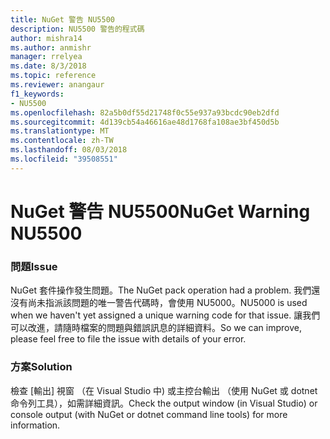 ```yaml
---
title: NuGet 警告 NU5500
description: NU5500 警告的程式碼
author: mishra14
ms.author: anmishr
manager: rrelyea
ms.date: 8/3/2018
ms.topic: reference
ms.reviewer: anangaur
f1_keywords:
- NU5500
ms.openlocfilehash: 82a5b0df55d21748f0c55e937a93bcdc90eb2dfd
ms.sourcegitcommit: 4d139cb54a46616ae48d1768fa108ae3bf450d5b
ms.translationtype: MT
ms.contentlocale: zh-TW
ms.lasthandoff: 08/03/2018
ms.locfileid: "39508551"
---
```

# <a name="nuget-warning-nu5500"></a><span data-ttu-id="08ad7-103">NuGet 警告 NU5500</span><span class="sxs-lookup"><span data-stu-id="08ad7-103">NuGet Warning NU5500</span></span>

### <a name="issue"></a><span data-ttu-id="08ad7-104">問題</span><span class="sxs-lookup"><span data-stu-id="08ad7-104">Issue</span></span>

<span data-ttu-id="08ad7-105">NuGet 套件操作發生問題。</span><span class="sxs-lookup"><span data-stu-id="08ad7-105">The NuGet pack operation had a problem.</span></span> <span data-ttu-id="08ad7-106">我們還沒有尚未指派該問題的唯一警告代碼時，會使用 NU5000。</span><span class="sxs-lookup"><span data-stu-id="08ad7-106">NU5000 is used when we haven't yet assigned a unique warning code for that issue.</span></span> <span data-ttu-id="08ad7-107">讓我們可以改進，請隨時檔案的問題與錯誤訊息的詳細資料。</span><span class="sxs-lookup"><span data-stu-id="08ad7-107">So we can improve, please feel free to file the issue with details of your error.</span></span>


### <a name="solution"></a><span data-ttu-id="08ad7-108">方案</span><span class="sxs-lookup"><span data-stu-id="08ad7-108">Solution</span></span>

<span data-ttu-id="08ad7-109">檢查 [輸出] 視窗 （在 Visual Studio 中) 或主控台輸出 （使用 NuGet 或 dotnet 命令列工具），如需詳細資訊。</span><span class="sxs-lookup"><span data-stu-id="08ad7-109">Check the output window (in Visual Studio) or console output (with NuGet or dotnet command line tools) for more information.</span></span>


